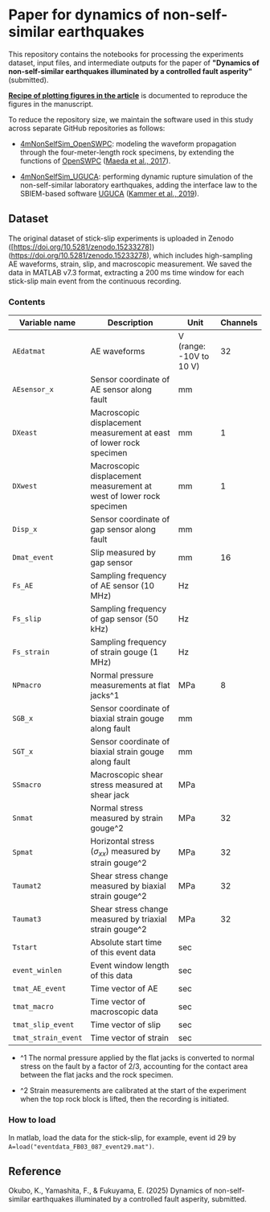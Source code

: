 # Paper for dynamics of non-self-similar earthquakes

This repository contains the notebooks for processing the experiments dataset, input files, and intermediate outputs for the paper of **"Dynamics of non-self-similar earthquakes illuminated by a controlled fault asperity"** (submitted).

[**Recipe of plotting figures in the article**](./plot_figures_recipe.md) is documented to reproduce the figures in the manuscript.


To reduce the repository size, we maintain the software used in this study across separate GitHub repositories as follows:

- [4mNonSelfSim_OpenSWPC](https://github.com/kura-okubo/4mNonSelfSim_OpenSWPC): modeling the waveform propagation through the four-meter-length rock specimens, by extending the functions of [OpenSWPC](https://openswpc.github.io) ([Maeda et al., 2017](https://earth-planets-space.springeropen.com/articles/10.1186/s40623-017-0687-2)).

- [4mNonSelfSim_UGUCA](https://github.com/kura-okubo/4mNonSelfSim_UGUCA): performing dynamic rupture simulation of the non-self-similar laboratory earthquakes, adding the interface law to the SBIEM-based software [UGUCA](https://uguca.gitlab.io/uguca/) ([Kammer et al., 2019](https://www.sciencedirect.com/science/article/pii/S2352711021000959)).


## Dataset
The original dataset of stick-slip experiments is uploaded in Zenodo ([https://doi.org/10.5281/zenodo.15233278])(https://doi.org/10.5281/zenodo.15233278), which includes high-sampling AE waveforms, strain, slip, and macroscopic measurement. We saved the data in MATLAB v7.3 format, extracting a 200 ms time window for each stick-slip main event from the continuous recording.

### Contents 
| Variable name | Description | Unit | Channels |
| --- | --- | --- | --- |
| `AEdatmat` | AE waveforms  | V (range: -10V to 10 V) | 32 |
| `AEsensor_x` | Sensor coordinate of AE sensor along fault | mm | | 
| `DXeast` | Macroscopic displacement measurement at east of lower rock specimen  | mm | 1 |
| `DXwest` | Macroscopic displacement measurement at west of lower rock specimen  | mm | 1 |
| `Disp_x` | Sensor coordinate of gap sensor along fault | mm | |
| `Dmat_event` | Slip measured by gap sensor | mm | 16 | 
| `Fs_AE` | Sampling frequency of AE sensor (10 MHz) | Hz | |
| `Fs_slip` | Sampling frequency of gap sensor (50 kHz) | Hz | |
| `Fs_strain` | Sampling frequency of strain gouge (1 MHz) | Hz | |
| `NPmacro` | Normal pressure measurements at flat jacks^1 | MPa | 8 |
| `SGB_x` | Sensor coordinate of biaxial strain gouge along fault | mm | |
| `SGT_x` | Sensor coordinate of biaxial strain gouge along fault | mm | |
| `SSmacro` | Macroscopic shear stress measured at shear jack | MPa | | 
| `Snmat` | Normal stress measured by strain gouge^2 | MPa | 32 |
| `Spmat` | Horizontal stress ($σ_{xx}$) measured by strain gouge^2 | MPa | 32 |
| `Taumat2` | Shear stress change measured by biaxial strain gouge^2 | MPa | 32 |
| `Taumat3` | Shear stress change measured by triaxial strain gouge^2 | MPa | 32 |
| `Tstart` | Absolute start time of this event data  | sec | |
| `event_winlen` | Event window length of this data  | sec | |
| `tmat_AE_event` | Time vector of AE | sec | |
| `tmat_macro` | Time vector of macroscopic data | sec | |
| `tmat_slip_event` | Time vector of slip  | sec | |
| `tmat_strain_event` | Time vector of strain  | sec | |

- ^1 The normal pressure applied by the flat jacks is converted to normal stress on the fault by a factor of 2/3, accounting for the contact area between the flat jacks and the rock specimen.

- ^2 Strain measurements are calibrated at the start of the experiment when the top rock block is lifted, then the recording is initiated.
 
### How to load

In matlab, load the data for the stick-slip, for example, event id 29 by `A=load("eventdata_FB03_087_event29.mat")`.

## Reference
Okubo, K., Yamashita, F., & Fukuyama, E. (2025) Dynamics of non-self-similar earthquakes illuminated by a controlled fault asperity, submitted.
